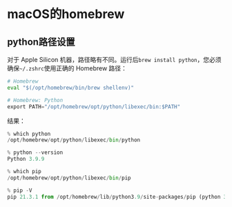# macOS的homebrew

## python路径设置

对于 Apple Silicon 机器，路径略有不同。运行后`brew install python`，您必须确保`~/.zshrc`使用正确的 Homebrew 路径：

```py
# Homebrew
eval "$(/opt/homebrew/bin/brew shellenv)"

# Homebrew: Python
export PATH="/opt/homebrew/opt/python/libexec/bin:$PATH"
```

结果：

```py
% which python
/opt/homebrew/opt/python/libexec/bin/python

% python --version
Python 3.9.9

% which pip
/opt/homebrew/opt/python/libexec/bin/pip

% pip -V
pip 21.3.1 from /opt/homebrew/lib/python3.9/site-packages/pip (python 3.9)
```